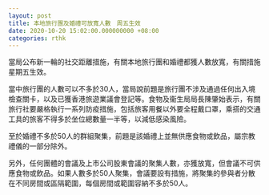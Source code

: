 ```yaml
---
layout: post
title: 本地旅行團及婚禮可放寬人數　周五生效
date: 2020-10-20 15:02:00.000000000 +08:00
categories: rthk
---
```


當局公布新一輪的社交距離措施，有關本地旅行團和婚禮都獲人數放寬，有關措施星期五生效。

當中旅行團的人數可以不多於30人，當局說前題是旅行團不涉及通過任何出入境檢查關卡，以及已獲香港旅遊業議會登記等。食物及衞生局局長陳肇始表示，有關旅行社要嚴格執行一系列防疫措施，包括旅客用餐以外要全程戴口罩，乘搭的交通工具的旅客不得多於坐位總數量一半等，以減低感染風險。

至於婚禮不多於50人的群組聚集，前題是該婚禮上並無供應食物或飲品，屬宗教禮儀的一部分除外。

另外，任何團體的會議及上市公司股東會議的聚集人數，亦獲放寬，但會議不可供應食物或飲品。如果人數多於50人聚集，會議要設有措施，將聚集的參與者分散在不同房間或區隔範圍，每個房間或範圍容納不多於50人。
